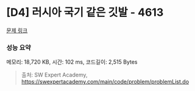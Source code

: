 # [D4] 러시아 국기 같은 깃발 - 4613 

[문제 링크](https://swexpertacademy.com/main/code/problem/problemDetail.do?contestProbId=AWQl9TIK8qoDFAXj) 

### 성능 요약

메모리: 18,720 KB, 시간: 102 ms, 코드길이: 2,515 Bytes



> 출처: SW Expert Academy, https://swexpertacademy.com/main/code/problem/problemList.do